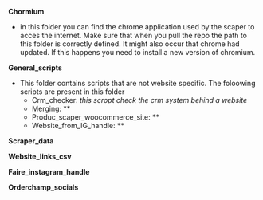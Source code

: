 **Chormium**
-   in this folder you can find the chrome application used by the scaper to acces the internet. Make sure that when you pull the repo the path to this folder is correctly defined. It might also occur that chrome had updated. If this happens you need to install a new version of chromium. 

**General_scripts**
- This folder contains scripts that are not website specific. The foloowing scripts are present in this folder 
  - Crm_checker: *this scropt check the crm system behind a website* 
  - Merging: **
  - Produc_scaper_woocommerce_site: **
  - Website_from_IG_handle: **

**Scraper_data**

**Website_links_csv**

**Faire_instagram_handle**

**Orderchamp_socials**

